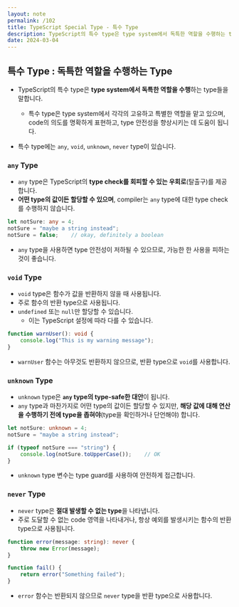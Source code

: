```yaml
---
layout: note
permalink: /102
title: TypeScript Special Type - 특수 Type
description: TypeScript의 특수 type은 type system에서 독특한 역할을 수행하는 type들을 말하며, any, void, unknown, never type이 있습니다.
date: 2024-03-04
---
```



## 특수 Type : 독특한 역할을 수행하는 Type

- TypeScript의 특수 type은 **type system에서 독특한 역할을 수행**하는 type들을 말합니다.
    - 특수 type은 type system에서 각각의 고유하고 특별한 역할을 맡고 있으며, code의 의도를 명확하게 표현하고, type 안전성을 향상시키는 데 도움이 됩니다.

- 특수 type에는 `any`, `void`, `unknown`, `never` type이 있습니다.


### `any` Type

- `any` type은 TypeScript의 **type check를 회피할 수 있는 우회로**(탈출구)를 제공합니다.
- **어떤 type의 값이든 할당할 수 있으며**, compiler는 `any` type에 대한 type check를 수행하지 않습니다.

```typescript
let notSure: any = 4;
notSure = "maybe a string instead";
notSure = false;    // okay, definitely a boolean
```

- `any` type을 사용하면 type 안전성이 저하될 수 있으므로, 가능한 한 사용을 피하는 것이 좋습니다.


### `void` Type

- `void` type은 함수가 값을 반환하지 않을 때 사용됩니다.
- 주로 함수의 반환 type으로 사용됩니다.
- `undefined` 또는 `null`만 할당할 수 있습니다.
    - 이는 TypeScript 설정에 따라 다를 수 있습니다.

```typescript
function warnUser(): void {
    console.log("This is my warning message");
}
```

- `warnUser` 함수는 아무것도 반환하지 않으므로, 반환 type으로 `void`를 사용합니다.


### `unknown` Type

- `unknown` type은 **`any` type의 type-safe한 대안**이 됩니다.
- `any` type과 마찬가지로 어떤 type의 값이든 할당할 수 있지만, **해당 값에 대해 연산을 수행하기 전에 type을 좁혀야**(type을 확인하거나 단언해야) 합니다.

```typescript
let notSure: unknown = 4;
notSure = "maybe a string instead";

if (typeof notSure === "string") {
    console.log(notSure.toUpperCase());    // OK
}
```

- `unknown` type 변수는 type guard를 사용하여 안전하게 접근합니다.


### `never` Type

- `never` type은 **절대 발생할 수 없는 type**을 나타냅니다.
- 주로 도달할 수 없는 code 영역을 나타내거나, 항상 예외를 발생시키는 함수의 반환 type으로 사용됩니다.

```typescript
function error(message: string): never {
    throw new Error(message);
}

function fail() {
    return error("Something failed");
}
```

- `error` 함수는 반환되지 않으므로 `never` type을 반환 type으로 사용합니다.
